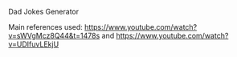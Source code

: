 Dad Jokes Generator 

Main references used: 
https://www.youtube.com/watch?v=sWVgMcz8Q44&t=1478s and 
https://www.youtube.com/watch?v=UDIfuvLEkjU
